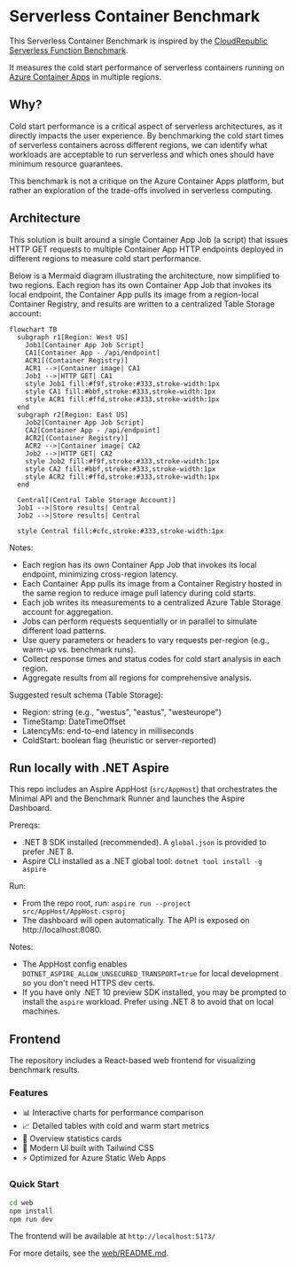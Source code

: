 # Serverless Container Benchmark

This Serverless Container Benchmark is inspired by the [CloudRepublic Serverless Function Benchmark](https://serverlessbenchmark.cloudrepublic.nl/).

It measures the cold start performance of serverless containers running on [Azure Container Apps](https://azure.microsoft.com/en-us/products/container-apps) in multiple regions.

## Why?

Cold start performance is a critical aspect of serverless architectures, as it directly impacts the user experience. By benchmarking the cold start times of serverless containers across different regions, we can identify what workloads are acceptable to run serverless and which ones should have minimum resource guarantees.

This benchmark is not a critique on the Azure Container Apps platform, but rather an exploration of the trade-offs involved in serverless computing.

## Architecture

This solution is built around a single Container App Job (a script) that issues HTTP GET requests to multiple Container App HTTP endpoints deployed in different regions to measure cold start performance.

Below is a Mermaid diagram illustrating the architecture, now simplified to two regions. Each region has its own Container App Job that invokes its local endpoint, the Container App pulls its image from a region-local Container Registry, and results are written to a centralized Table Storage account:

```mermaid
flowchart TB
  subgraph r1[Region: West US]
    Job1[Container App Job Script]
    CA1[Container App - /api/endpoint]
    ACR1[(Container Registry)]
    ACR1 -->|Container image| CA1
    Job1 -->|HTTP GET| CA1
    style Job1 fill:#f9f,stroke:#333,stroke-width:1px
    style CA1 fill:#bbf,stroke:#333,stroke-width:1px
    style ACR1 fill:#ffd,stroke:#333,stroke-width:1px
  end
  subgraph r2[Region: East US]
    Job2[Container App Job Script]
    CA2[Container App - /api/endpoint]
    ACR2[(Container Registry)]
    ACR2 -->|Container image| CA2
    Job2 -->|HTTP GET| CA2
    style Job2 fill:#f9f,stroke:#333,stroke-width:1px
    style CA2 fill:#bbf,stroke:#333,stroke-width:1px
    style ACR2 fill:#ffd,stroke:#333,stroke-width:1px
  end

  Central[(Central Table Storage Account)]
  Job1 -->|Store results| Central
  Job2 -->|Store results| Central

  style Central fill:#cfc,stroke:#333,stroke-width:1px
```

Notes:
- Each region has its own Container App Job that invokes its local endpoint, minimizing cross-region latency.
- Each Container App pulls its image from a Container Registry hosted in the same region to reduce image pull latency during cold starts.
- Each job writes its measurements to a centralized Azure Table Storage account for aggregation.
- Jobs can perform requests sequentially or in parallel to simulate different load patterns.
- Use query parameters or headers to vary requests per-region (e.g., warm-up vs. benchmark runs).
- Collect response times and status codes for cold start analysis in each region.
- Aggregate results from all regions for comprehensive analysis.

Suggested result schema (Table Storage):
- Region: string (e.g., "westus", "eastus", "westeurope")
- TimeStamp: DateTimeOffset
- LatencyMs: end-to-end latency in milliseconds
- ColdStart: boolean flag (heuristic or server-reported)


## Run locally with .NET Aspire

This repo includes an Aspire AppHost (`src/AppHost`) that orchestrates the Minimal API and the Benchmark Runner and launches the Aspire Dashboard.

Prereqs:
- .NET 8 SDK installed (recommended). A `global.json` is provided to prefer .NET 8.
- Aspire CLI installed as a .NET global tool: `dotnet tool install -g aspire`

Run:
- From the repo root, run: `aspire run --project src/AppHost/AppHost.csproj`
- The dashboard will open automatically. The API is exposed on http://localhost:8080.

Notes:
- The AppHost config enables `DOTNET_ASPIRE_ALLOW_UNSECURED_TRANSPORT=true` for local development so you don't need HTTPS dev certs.
- If you have only .NET 10 preview SDK installed, you may be prompted to install the `aspire` workload. Prefer using .NET 8 to avoid that on local machines.

## Frontend

The repository includes a React-based web frontend for visualizing benchmark results.

### Features
- 📊 Interactive charts for performance comparison
- 📈 Detailed tables with cold and warm start metrics
- 🎯 Overview statistics cards
- 🎨 Modern UI built with Tailwind CSS
- ⚡ Optimized for Azure Static Web Apps

### Quick Start

```bash
cd web
npm install
npm run dev
```

The frontend will be available at `http://localhost:5173/`

For more details, see the [web/README.md](web/README.md).

